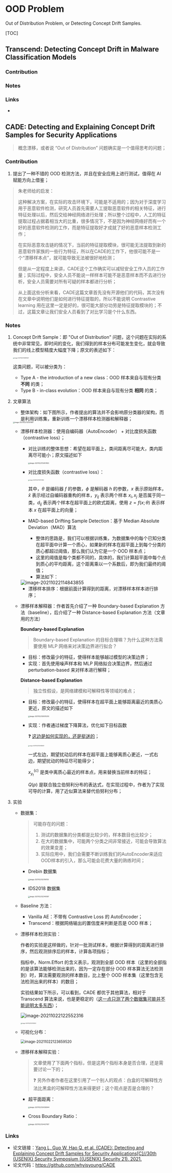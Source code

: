 # OOD Problem

Out of Distribution Problem, or Detecting Concept Drift Samples.



[TOC]

## Transcend: Detecting Concept Drift in Malware Classification Models

### Contribution

### Notes

### Links

- 





## CADE: Detecting and Explaining Concept Drift Samples for Security Applications

> 概念漂移，或者说 “Out of Distribution” 问题确实是一个值得思考的问题；

### Contribution

1. 提出了一种不错的 OOD 检测方法，并且在安全应用上进行测试，值得在 AI 赋能方向上借鉴；

> 朱老师给的启发：
>
> 这种解决方案，在实际的攻击环境下，可能是不适用的；因为对于深度学习用于恶意软件检测，研究人员首先需要人工提取恶意软件的相关特征，进行特征处理以后，然后交给神经网络进行处理；所以整个过程中，人工的特征提取过程占据着相当大的比重，很多情况下，不是因为神经网络好而有一个好的恶意软件检测的工作，而是特征提取好才成就了好的恶意样本检测工作；
>
> 在实际恶意攻击链的情况下，当前的特征提取模块，很可能无法提取到新的恶意软件家族的一些行为特征，所以在CADE的工作下，他很可能不是一个“漂移样本点”，就可能导致无法被很好地检测；
>
> 但是从一定程度上来讲，CADE这个工作确实可以减轻安全工作人员的工作量；实际过程中，安全人员不能说一样样本可能不是恶意样本而不去进行分析，安全人员需要对所有可疑的样本都进行分析；
>
> 从上面这些分析来看，CADE这篇文章首先没有开源他们的代码，其次没有在文章中说明他们是如何进行特征提取的，所以不能说明 Contrastive learning 用在这里一定是好的，很可能大部分功劳是特征提取模块的；不过，这篇文章让我们安全人员看到了对比学习是个什么东西。

### Notes

1. Concept Drift Sample：即 "Out of Distribution" 问题，这个问题在实际的系统中非常常见，即时间的变化，我们得到的样本分布可能发生变化，就会导致我们的线上模型精度大幅度下降；原文的表述如下：

   <img src="./images/image-20211022104808421.png" alt="image-20211022104808421" style="zoom: 25%;" />

   这类问题，可以被分类为：

   - Type A - the introduction of a new class：OOD 样本来自与现有分类 **不同** 的类；
   - Type B - in-class evolution：OOD 样本来自与现有分类 **相同** 的类；

2. 文章算法

   - 整体架构：如下图所示，作者提出的算法并不会影响原分类器的架构，而是利用训练集，重新训练一个漂移样本检测器和解释器；

   <img src="./images/image-20211022112507887.png" alt="image-20211022112507887" style="zoom: 33%;" />

   - 漂移样本检测器：使用自编码器（AutoEncoder） + 对比度损失函数（contrastive loss）；

     - 对比训练的整体思想：希望在超平面上，类间距离尽可能大，类内距离尽可能小；原文描述如下

       <img src="./images/image-20211022113457893.png" alt="image-20211022113457893" style="zoom: 33%;" />

     - 对比度损失函数（contrastive loss）：

       <img src="./images/image-20211022113757394.png" alt="image-20211022113757394" style="zoom: 25%;" />

       其中，$\theta$ 是编码器 $f$ 的参数，$\phi$ 是解码器 $h$ 的参数，$x$ 表示原始样本，$\hat{x}$ 表示经过自编码器重构的样本，$y_{ij}$ 表示两个样本 $x_i,x_j$ 是否属于同一类，$d_{ij}$ 表示两个样本在超平面上的欧式距离，使用 $z=f(x;\theta)$ 表示样本 $x$ 在超平面上的向量；

     - MAD-based Drifting Sample Detection：基于 Median Absolute Deviation（MAD）算法

       - 整体的思路是，我们可以根据训练集，为数据集中的每个已知分类在超平面中计算一个质心，如果新的样本在超平面上到每个分类的质心都超过阈值，那么我们认为它是一个 OOD 样本点；
       - 这里的阈值是每个类都不同的，具体的，我们计算超平面中每个点到质心的平均距离，这个距离乘以一个系数后，即为我们最终的阈值；
       - 算法如下：

     <img src="./images/image-20211022114843855.png" alt="image-20211022114843855"  />

     - 漂移样本排序：根据前面计算得到的距离，对漂移样本样本进行排序；

   - 漂移样本解释器：作者首先介绍了一种 Boundary-based Explanation 方法（baseline），后介绍了一种 Distance-based Explanation 方法（文章用的方法）

     **Boundary-based Explanation**

     > Boundary-based Explanation 的目标合理嘛？为什么这种方法需要使用 MLP 网络来对决策边界进行拟合？

     - 目标：修改最少的特征，使得样本能够越过模型的决策边界；
     - 实现：首先使用噪声样本和 MLP 网络拟合决策边界，然后通过 perturbation-based 来对样本进行解释；

     **Distance-based Explanation**

     > 独立性假设，是网络建模和可解释性等领域的难点；

     - 目标：修改最小的特征，使得样本在超平面上能够距离最近的类质心更近，原文的描述如下

       <img src="./images/image-20211022120610200.png" alt="image-20211022120610200" style="zoom: 33%;" />

     - 实现：作者通过梯度下降算法，优化如下目标函数

       :question: <u>这边是如何实现的，还是挺迷的</u>；

       <img src="./images/image-20211022120926533.png" alt="image-20211022120926533" style="zoom: 25%;" />

       一式左边，期望扰动后的样本在超平面上能够离质心更近，一式右边，期望扰动的特征尽可能得少；

       $x_{y_t}^{(c)}$ 是类中离质心最近的样本点，用来替换当前样本的特征；

       $Q(p)$ 是联合独立伯努利分布的表达式，在实现过程中，作者为了实现可导的计算，用了近似算法来替代伯努利分布；

3. 实验

   - 数据集：

     > 可能存在的问题：
     >
     > 1. 测试的数据集的分类都是比较少的，样本数目也比较少；
     > 2. 在大的数据集中，可能两个分类之间非常接近，可能会导致算法的效果变差；
     > 3. 实际应用中，我们会需要不断训练我们的AutoEncoder来适应OOD样本的引入，那么可能会花费大量的熟练时间；

     - Drebin 数据集

       <img src="C:/Users/Ceres/AppData/Roaming/Typora/typora-user-images/image-20211022122106159.png" alt="image-20211022122106159" style="zoom: 33%;" />

     - IDS2018 数据集

       <img src="./images/image-20211022122140097.png" alt="image-20211022122140097" style="zoom:33%;" />

   - Baseline 方法：

     - Vanilla AE：不带有 Contrastive Loss 的 AutoEncoder；
     - Transcend：根据网络输出的置信度来判断是否是 OOD 样本；

   - 漂移样本检测实验：

     作者的实验是这样做的，针对一批测试样本，根据计算得到的距离进行排序，然后观测排序后的样本，计算各项指标；

     指标中，Norm.Effort 的含义表示，观测到全部 OOD 样本（这里的全部指的是该算法能够检测出来的，因为一定存在部分 OOD 样本算法无法检测到）时，算法需要观测的样本数目，比上整个 OOD 样本集（这里包含无法检测出来的样本）的数目；

     实验结果如下所示，可以看到，CADE 都优于其他算法，相对于 Transcend 算法来说，也是更稳定的（<u>这一点只测了两个数据集可能并不能说明太多东西</u>）；

     ![image-20211022122552316](C:/Users/Ceres/AppData/Roaming/Typora/typora-user-images/image-20211022122552316.png)

     <img src="./images/image-20211022123745147.png" alt="image-20211022123745147" style="zoom: 25%;" />

   - 可视化分布：

     <img src="./images/image-20211022123659520.png" alt="image-20211022123659520" style="zoom:80%;" />

   - 漂移样本解释实验：

     > 文章使用了下面两个指标，但是这两个指标本身是否合理，还是需要讨论一下的；
     >
     > :question: 另外作者作者在这里引用了一个别人的观点：白盒的可解释性方法比黑盒的可解释性方法来得更好；这个观点是否是合理的？

     - 超平面距离：

       <img src="./images/image-20211022124358944.png" alt="image-20211022124358944" style="zoom: 33%;" />

     - Cross Boundary Ratio：

       <img src="./images/image-20211022124427907.png" alt="image-20211022124427907" style="zoom: 33%;" />

### Links

- 论文链接：[Yang L, Guo W, Hao Q, et al. {CADE}: Detecting and Explaining Concept Drift Samples for Security Applications[C]//30th {USENIX} Security Symposium ({USENIX} Security 21). 2021.](https://www.usenix.org/conference/usenixsecurity21/presentation/yang-limin)
- 论文代码：https://github.com/whyisyoung/CADE

